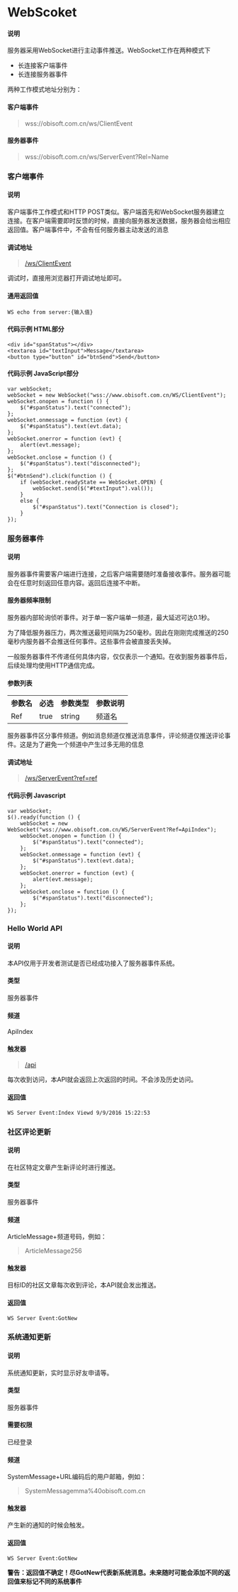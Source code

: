 ﻿# WebScoket

#### 说明

服务器采用WebSocket进行主动事件推送。WebSocket工作在两种模式下
* 长连接客户端事件
* 长连接服务器事件

两种工作模式地址分别为：

#### 客户端事件

>wss://obisoft.com.cn/ws/ClientEvent

#### 服务器事件

>wss://obisoft.com.cn/ws/ServerEvent?Rel=Name

### 客户端事件

#### 说明

客户端事件工作模式和HTTP POST类似。客户端首先和WebSocket服务器建立连接。在客户端需要即时反馈的时候，直接向服务器发送数据，服务器会给出相应返回值。客户端事件中，不会有任何服务器主动发送的消息

#### 调试地址

>[/ws/ClientEvent](/ws/ClientEvent)

调试时，直接用浏览器打开调试地址即可。

#### 通用返回值

    WS echo from server:{输入值}

#### 代码示例 HTML部分

	<div id="spanStatus"></div>
	<textarea id="textInput">Message</textarea>
	<button type="button" id="btnSend">Send</button>

#### 代码示例 JavaScript部分

	var webSocket;
	webSocket = new WebSocket("wss://www.obisoft.com.cn/WS/ClientEvent");
	webSocket.onopen = function () {
		$("#spanStatus").text("connected");
	};
	webSocket.onmessage = function (evt) {
		$("#spanStatus").text(evt.data);
	};
	webSocket.onerror = function (evt) {
		alert(evt.message);
	};
	webSocket.onclose = function () {
		$("#spanStatus").text("disconnected");
	};
	$("#btnSend").click(function () {
		if (webSocket.readyState == WebSocket.OPEN) {
			webSocket.send($("#textInput").val());
		}
		else {
			$("#spanStatus").text("Connection is closed");
		}
	});

### 服务器事件

#### 说明

服务器事件需要客户端进行连接，之后客户端需要随时准备接收事件。服务器可能会在任意时刻返回任意内容。返回后连接不中断。

#### 服务器频率限制

服务器内部轮询侦听事件。对于单一客户端单一频道，最大延迟可达0.1秒。

为了降低服务器压力，两次推送最短间隔为250毫秒。因此在刚刚完成推送的250毫秒内服务器不会推送任何事件。这些事件会被直接丢失掉。

一般服务器事件不传递任何具体内容，仅仅表示一个通知。在收到服务器事件后，后续处理均使用HTTP通信完成。

#### 参数列表
<table class="table table-bordered table-striped">
  <tbody>
	  <tr>
		<th>参数名</th>
		<th>必选</th>
		<th>参数类型</th>
		<th>参数说明</th>
	  </tr>
	  <tr>
		<td>Ref</td>
		<td>true</td>
		<td>string</td>
		<td>频道名</td>
	  </tr>
	</tbody>
</table>

服务器事件区分事件频道。例如消息频道仅推送消息事件，评论频道仅推送评论事件。这是为了避免一个频道中产生过多无用的信息

#### 调试地址

>[/ws/ServerEvent?ref=ref](/ws/ServerEvent?ref=ApiIndex)

#### 代码示例 Javascript

    var webSocket;
    $().ready(function () {
        webSocket = new WebSocket("wss://www.obisoft.com.cn/WS/ServerEvent?Ref=ApiIndex");
        webSocket.onopen = function () {
            $("#spanStatus").text("connected");
        };
        webSocket.onmessage = function (evt) {
            $("#spanStatus").text(evt.data);
        };
        webSocket.onerror = function (evt) {
            alert(evt.message);
        };
        webSocket.onclose = function () {
            $("#spanStatus").text("disconnected");
        };
    });

### Hello World API

#### 说明

本API仅用于开发者测试是否已经成功接入了服务器事件系统。

#### 类型

服务器事件

#### 频道

ApiIndex

#### 触发器

>[/api](/api)

每次收到访问，本API就会返回上次返回的时间。不会涉及历史访问。

#### 返回值

	WS Server Event:Index Viewd 9/9/2016 15:22:53

### 社区评论更新

#### 说明

在社区特定文章产生新评论时进行推送。

#### 类型

服务器事件

#### 频道

ArticleMessage+频道号码，例如：

>ArticleMessage256

#### 触发器

目标ID的社区文章每次收到评论，本API就会发出推送。

#### 返回值

	WS Server Event:GotNew

### 系统通知更新

#### 说明

系统通知更新，实时显示好友申请等。

#### 类型

服务器事件

#### 需要权限

已经登录

#### 频道

SystemMessage+URL编码后的用户邮箱，例如：

>SystemMessagemma%40obisoft.com.cn

#### 触发器

产生新的通知的时候会触发。

#### 返回值

	WS Server Event:GotNew
	
**警告：返回值不确定！尽GotNew代表新系统消息。未来随时可能会添加不同的返回值来标记不同的系统事件**
